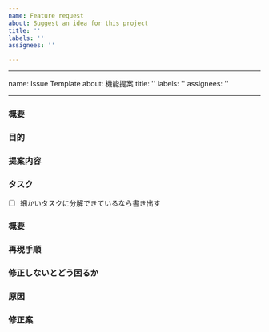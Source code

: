 ```yaml
---
name: Feature request
about: Suggest an idea for this project
title: ''
labels: ''
assignees: ''

---
```


---
name: Issue Template
about: 機能提案
title: ''
labels: ''
assignees: ''

---

<!-- あくまでテンプレートなので必ずしもすべての項目を埋めなくてよい -->

<!-- 要望のテンプレート -->
### 概要
### 目的
### 提案内容
### タスク
- [ ] 細かいタスクに分解できているなら書き出す

<!-- 不具合のテンプレート -->
### 概要
### 再現手順
### 修正しないとどう困るか
### 原因
### 修正案
